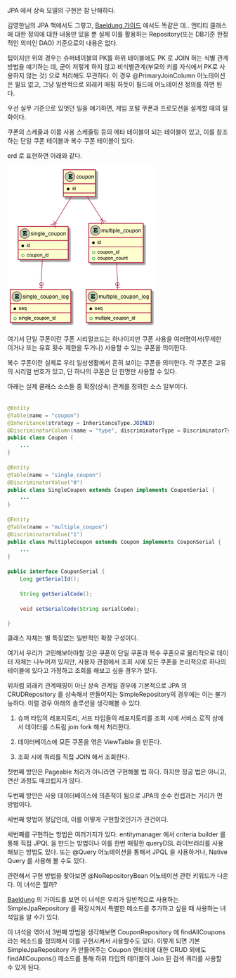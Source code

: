 
JPA 에서 상속 모델의 구현은 참 난해하다.

김영한님의 JPA 책에서도 그렇고, [Baeldung 가이드](https://www.baeldung.com/hibernate-inheritance) 에서도 똑같은 데.. 엔티티 클래스에 대한 정의에 대한 내용만 있을 뿐 실제 이를 활용하는 Repository(또는 DB기준 한정적인 의미인 DAO) 기준으로의 내용은 없다.

팁이지만 위의 경우는 슈퍼테이블의 PK를 하위 테이블에도 PK 로 JOIN 하는 식별 관계 방법을 얘기하는 데, 굳이 저렇게 하지 않고 비식별관계(부모의 키를 자식에서 PK로 사용하지 않는 것) 으로 처리해도 무관하다. 이 경우 @PrimaryJoinColumn 어노테이션은 필요 없고, 그냥 일반적으로 외래키 매핑 하듯이 필드에 어노테이션 정의를 하면 된다.

우선 실무 기준으로 있엇던 일을 얘기하면, 게임 포털 쿠폰과 프로모션을 설계할 때의 일화이다.

쿠폰의 스케줄과 이름 사용 스케줄링 등의 메타 테이블이 되는 테이블이 있고, 이를 참조하는 단일 쿠폰 테이블과 복수 쿠폰 테이블이 있다.

erd 로 표현하면 아래와 같다.

<img src="/images/couponerd.png"/>

여기서 단일 쿠폰이란 쿠폰 시리얼코드는 하나이지만 쿠폰 사용을 여러명이서(무제한 이거나 또는 유효 횟수 제한을 두거나) 사용할 수 있는 쿠폰을 의미한다. 

복수 쿠폰이란 실제로 우리 일상생활에서 흔히 보이는 쿠폰을 의미한다. 각 쿠폰은 고유의 시리얼 번호가 있고, 단 하나의 쿠폰은 단 한명만 사용할 수 있다.


아래는 실제 클래스 소스들 중 확장(상속) 관계를 정의한 소스 일부이다.

```java

@Entity
@Table(name = "coupon")
@Inheritance(strategy = InheritanceType.JOINED)
@DiscriminatorColumn(name = "type", discriminatorType = DiscriminatorType.INTEGER)
public class Coupon {
    ...
}

@Entity
@Table(name = "single_coupon")
@DiscriminatorValue("0")
public class SingleCoupon extends Coupon implements CouponSerial {
    ...
}

@Entity
@Table(name = "multiple_coupon")
@DiscriminatorValue("1")
public class MultipleCoupon extends Coupon implements CouponSerial {
    ...
}

public interface CouponSerial {
    Long getSerialId();

    String getSerialCode();

    void setSerialCode(String serialCode);

}

```

클래스 자체는 별 특징없는 일반적인 확장 구성이다. 


여기서 우리가 고민해보아야할 것은 쿠폰이 단일 쿠폰과 복수 쿠폰으로 물리적으로 데이터 자체는 나누어져 있지만, 사용자 관점에서 조회 시에 모든 쿠폰을 논리적으로 하나의 테이블에 있다고 가정하고 조회를 해보고 싶을 경우가 있다.

위처럼 외래키 관계매핑이 아닌 상속 관계일 경우에 기본적으로 JPA 의 CRUDRepository 를 상속해서 만들어지는 SimpleRepository의 경우에는 이는 불가능하다. 이럴 경우 아래의 솔루션을 생각해볼 수 있다.

1. 슈퍼 타입의 레포지토리, 서프 타입들의 레포지토리를 조회 시에 서비스 로직 상에서 데이터를 스트림 join fork 해서 처리한다.

2. 데이터베이스에 모든 쿠폰을 엮은 ViewTable 을 만든다.

3. 조회 시에 쿼리를 직접 JOIN 해서 조회한다.

첫번째 방안은 Pageable 처리가 아니라면 구현해볼 법 하다. 하지만 정공 법은 아니고, 연산 과정도 매끄럽지가 않다.

두번째 방안은 사용 데이터베이스에 의존적이 됨으로 JPA의 순수 컨셉과는 거리가 먼 방법이다.

세번째 방법이 정답인데, 이를 어떻게 구현할것인가가 관건이다.

세번째를 구현하는 방법은 여러가지가 있다. entitymanager 에서 criteria builder 를 통해 직접 JPQL 을 만드는 방법이나 이를 한번 매핑한 queryDSL 라이브러리를 사용해보는 방법도 있다. 또는 @Query 어노테이션을 통해서 JPQL 을 사용하거나, Native Query 를 사용해 볼 수도 있다.

관련해서 구현 방법을 찾아보면 @NoRepositoryBean 어노테이션 관련 키워드가 나온다. 이 녀석은 뭘까?

[Baeldung](https://www.baeldung.com/spring-data-jpa-method-in-all-repositories) 의 가이드를 보면 이 녀석은 우리가 일반적으로 사용하는 SimpleJpaRepository 를 확장시켜서 특별한 메소드를 추가하고 싶을 때 사용하는 녀석임을 알 수가 있다.

이 녀석을 엮어서 3번째 방법을 생각해보면 CouponRepository 에 findAllCoupons 라는 메소드를 정의해서 이를 구현시켜서 사용할수도 있다. 이렇게 되면 기본 SimpleJpaRepository 가 만들어주는 Coupon 엔티티에 대한 CRUD 외에도 findAllCoupons() 메소드를 통해 하위 타입의 테이블이 Join 된 검색 쿼리를 사용할 수 있게 된다.

